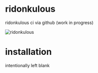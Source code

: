 ridonkulous
===========

ridonkulous ci via github (work in progress)

![ridonkulous](https://raw.github.com/bulkan/ridonkulous/master/ridonky.png)


installation
============

intentionally left blank
